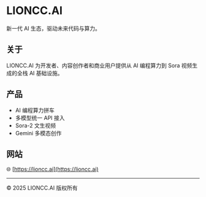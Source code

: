 # LIONCC.AI

新一代 AI 生态，驱动未来代码与算力。

## 关于

LIONCC.AI 为开发者、内容创作者和商业用户提供从 AI 编程算力到 Sora 视频生成的全栈 AI 基础设施。

## 产品

- AI 编程算力拼车
- 多模型统一 API 接入
- Sora-2 文生视频
- Gemini 多模态创作

## 网站

🌐 [https://lioncc.ai](https://lioncc.ai)

---

© 2025 LIONCC.AI 版权所有
